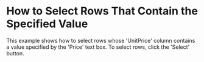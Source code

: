 # How to Select Rows That Contain the Specified Value


<p>This example shows how to select rows whose 'UnitPrice' column contains a value specified by the 'Price' text box. To select rows, click the 'Select' button.</p>

<br/>


